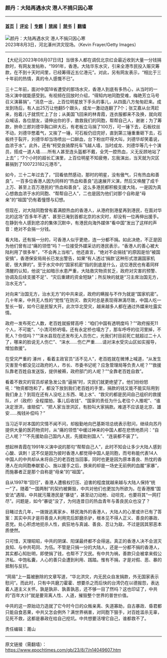 ### 颜丹：大陆再遇水灾 港人不捐只因心寒

---

#### [首页](../../../..?n14049607) &nbsp;|&nbsp; [评论](../../../../../epoch-comment?n14049607) &nbsp;|&nbsp; [专题](../../../../../epoch-special?n14049607) &nbsp;|&nbsp; [禁闻](../../../../../epoch-news?n14049607) &nbsp;|&nbsp; [禁书](../../../../../books?n14049607) &nbsp;|&nbsp; [翻墙](https://github.com/gfw-breaker/nogfw/blob/master/README.md?n14049607)


<div><img alt="颜丹：大陆再遇水灾 港人不捐只因心寒" class="attachment-djy_600_400 size-djy_600_400 wp-post-image" src="https://i.epochtimes.com/assets/uploads/2023/08/id14048588-GettyImages-1590009484-600x400.jpg"/>
<div class="caption">
 2023年8月3日，河北涿州洪灾现场。（Kevin Frayer/Getty Images）
</div></div><hr/><div class="post_content" id="artbody" itemprop="articleBody">
 <!-- article content begin -->
 <p>
  【大纪元2023年08月07日讯】当很多人都在调侃北京红会最近收到大量一分钱捐款时，有网友发帖称，“1991年，香港。大陆华东水灾，引来全港市民投入赈灾筹款，在不到十天时间里，已经筹得近五亿港元”。对此，另有网友表示，“相比于三十年前的热情，真的令人感慨不已”。
 </p>
 <p>
  三十二年前，面对中国18省遭受的那场水灾，香港人到底有多热心，从当时的一场义演中就能感受到。有视频在回放时介绍，“得知内地同胞受难，梅艳芳立马号召义演募捐”，“消息一出，上百位明星放下手头的事儿，从四面八方匆匆赶来。成龙到场后，有人出25万让他翻5个跟头，成龙一激动连翻了7个；张艾嘉从台湾赶来，抱着儿子就慌忙上了台；从美国飞回来的林青霞，连衣服都来不及换，就向观众喊话，各位朋友，请伸出你的手，救救我们的同胞，帮帮自己人，谢谢；为了筹款，拚命三郎刘德华胸口碎大石，有老板立马捐了100万，可一锤下去，石板纹丝不动，刘德华憋着气，又挨了一锤，可石板仍旧完好，直到第三锤重重砸下去，石板终于裂开，刘德华却当场喷出一口鲜血，台下粉丝吓得大叫，刘德华却笑着说，血浓于水”。此外，还有“柯受良骑摩托车飞越人墙，当时成龙、刘德华等几十个演员，搭成一道人墙……所有人甚至连头盔都不戴，全凭一腔热血，义无反顾地站了上去”；“7个小时的超长汇演里，上百位明星不知疲倦，忘我演出，当天就为灾区募捐到了100723182元港币”。
 </p>
 <p>
  如今，三十二年过去了，“回看依然感动，那时的明星，没有傲气，只有热血和善良”。一百多位香港人因为同样的“热血和善良”迅速展开义演，然后又唤醒了成千上万、甚至上百万港民的“热血和善良”。这么多港民都积极支援大陆，一是因为真心想救血浓于水的同胞、“帮帮自己人”，二也是因为他们对那个自称是“母亲”的“祖国”仍有着憧憬与幻想。
 </p>
 <p>
  但现在，对大陆同胞曾有着满腔热血的香港人，从港府到港星再到港民，在面对华北的这场“百多年不遇”、甚至已淹到首都北京的水灾时，却没有一位再伸出援手。在静到令人感到悲凉的集体沉默中，有港民向海外媒体“看中国”发出了这样的声音：绝对不会捐一分钱。
 </p>
 <p>
  看大陆，还有捐一分的，可香港人似乎更绝，连一分都不捐。如此决绝，不正是因为他们曾有过“痛的领悟”吗？一位接受外媒采访的港民表示，“香港人的善心被大陆利用了很多年”，“不会再上当啦”。他还直言，“绝对不会捐钱”的原因是怕“被国安搞”，香港保安局局长已发出警告，如果“有人透过‘捐款’这种形式泄漏国家机密，很大罪的”。至于水灾中的“国家机密”指的到底是什么，这位港民也有着同样清醒的认知，他说“比如暗示水患严重，大陆救灾物资贫乏，政府对灾害的预警、协调及后续支援不足”、“灾后重建的资金短缺”；所反映的就是“习主席治国无方，治水无方”。
 </p>
 <p>
  对向来“治国无方，治水无方”的中共来说，政府的瞒报与不作为就是“国家机密”。几十年来，中共无人性的“党性”在防灾、救灾时总是表现得淋漓尽致，中国人吃一堑长一智，如今已是民智大开。此次华北受灾，越来越多人都在通过外媒来吐露实情。
 </p>
 <p>
  政府一发布死亡人数，老百姓就振臂高呼：“咱们中国有透明度吗？”“政府报死11个人，不可能”、“小清河桥坍塌，还有永定桥也塌方了，那车呼呼的往河里掉，不死人？你信吗？”“涞水县现在还发布无人员伤亡，光我们村目前死亡就超过二十人了，哪来的脸说无人伤亡”、“涞水……伤亡严重……请对涞水受灾山区如实报导，增加救援”。
 </p>
 <p>
  在受灾严重的
  <ok href="https://www.epochtimes.com/gb/tag/%E6%B6%BF%E5%B7%9E.html">
   涿州
  </ok>
  ，看着主政官员“活不见人”，老百姓就在微博上喊道，“从发生灾害至今都没见过政府的人，市长、市委书记呢？应急管理局等负责人呢？”“救援队靠老百姓自发送饭，提供被褥，政府部门的人呢？”“全靠老百姓自救”。
 </p>
 <p>
  看着不救灾的官员却紧急发公告“逼捐”时，灾民们就更绝望了。他们纷纷怒吼：“物资都饱和了，都没下放到我们老百姓的手里，捐款的钱又能不能实际用到我们身上？到现在还有人没吃上东西、喝上水”、“救灾的都是民间自己组织的救援队，zf（政府）全程摆拍，事儿后收钱”、“国家的责任为什么老往个人推呢”、“谁决定泄洪，谁赔偿”、“把人家当泄洪区，有脸叫大家捐款。难道不应该是北京、雄安……掏钱补偿吗？”
 </p>
 <p>
  当习近平对本国的灾情不闻不问，却殷勤地向巴基斯坦总统表示慰问，继续向苏丹提供大量的医药物资时，从“痛的领悟”中缓过神来的中国人都在悲愤地质问：“自己人呢？”“不先援助自己国内人民，先援助别国人”、“连装都不装了”。
 </p>
 <p>
  想起林青霞在1991年义演中说的那句“帮帮自己人”，此时不知会让多少大陆人感到心酸、讽刺！这不仅是因为彼时香港人都觉得中国人是同胞，而号称能代表14人中国人的中共却从未将自己的老百姓当回事，同时也更是因为原本善良、热忱的香港人在向同胞奉献爱心、施以援手之后，换来的却是一场史无前例的血腥“家暴”，而施暴者正是那个自称是“母亲”的“祖国”。
 </p>
 <p>
  自从1997年“回归”，香港人遭极权打压、迫害的程度就越来越与大陆人保持“统一”了。随着“一国两制”的契约被撕毁，中共对他们也更加为所欲为。在香港推“国安法”遇阻，中共就污蔑港民是“暴徒”，甚至动刀动枪、动坦克，也要将其“一网打尽”。问题是，如今“暴徒”没了，为何连昔日的热血青年与善良民众也没了？
 </p>
 <p>
  目睹过去几年，一拨拨逃离家乡、移民海外的香港人，大陆人的心里或许已有了答案：其实中共才是将善良人利用完后卸磨杀驴，根本见不得人正义、善良的暴政、恶党。处心积虑地扼杀人性，疯狂地与真诚、善良、忍让为敌，不过是因其邪恶本质使然。
 </p>
 <p>
  只可惜，天理昭昭，中共的阴谋、阳谋最终都不会得逞。真正的香港人决不会泯灭良知、与中共苟同、为伍。不管是只捐一分的大陆人，还是一分都不捐的香港人，其实都心知肚明，即使捐了钱，也帮不了灾民。有中共为祸，善款只会被拿来假公济私、中饱私囊，人心的善只会遭到利用、践踏。惟有不捐，才是对假、恶、暴的抵制与反抗。
 </p>
 <p>
  “网易”上一篇被删除的文章写道，“华北洪灾，内无民众自发捐款，外无国家表示慰问”。而此时，只有中共磨刀霍霍、想要杀之而后快的台湾仍在以德报怨，表达着人道主义关怀。孰是孰非、孰善孰恶，还不够一目了然吗？这也印证了，中共的“百年大计”就是要背离人性、人道，摧毁整个世界的普世价值。
 </p>
 <p>
  中共的这一原始动力造就了它今时今日的众叛亲离、失道寡助，自古暴政、昏君都只能自食恶果，中共又怎会例外？满世界祸害，对同胞下狠手，对百姓滥杀无辜，见死不救，这都是暴政在给自己挖坑。中共想要活埋它自己，谁都救不了。
 </p>
 <p>
  责任编辑：莆山
 </p>
 <!-- article content end -->
 <div id="below_article_ad">
 </div>
</div>


---

原文链接（需翻墙）：https://www.epochtimes.com/gb/23/8/7/n14049607.htm